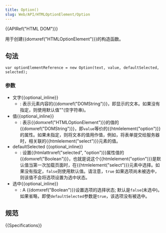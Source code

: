 ```yaml
---
title: Option()
slug: Web/API/HTMLOptionElement/Option
---
```

{{APIRef("HTML DOM")}}

用于创建{{domxref("HTMLOptionElement")}}的构造函数。

## 句法

```
var optionElementReference = new Option(text, value, defaultSelected, selected);
```

### 参数

- 文字{{optional_inline}}
  - : 表示元素内容的{{domxref("DOMString")}}，即显示的文本。如果没有指定，则使用默认值""(空字符串)。
- 值{{optional_inline}}
  - : 表示{{domxref("HTMLOptionElement")}}的值的{{domxref("DOMString")}}，即`value`等价的{{htmlelement("option")}} 的属性。如果未指定，则将文本的值用作值，例如，将表单提交给服务器时，相关联的{{htmlelement("select")}}元素的值。
- defaultSelected {{optional_inline}}
  - : 设置{{htmlattrxref("selected", "option")}}属性值的{{domxref("Boolean")}}，也就是说这个{{htmlelement("option")}}是默认值当第一次加载页面时，在{{htmlelement("select")}}元素中选择。如果没有指定，`false`则使用默认值。请注意，`true` 如果选项尚未被选中，则该值不会将选项设置为选中状态。
- 选中{{optional_inline}}
  - : A {{domxref("Boolean")}}设置选项的选择状态; 默认是`false`(未选中)。如果省略，即使`defaultSelected`参数是`true`，该选项没有被选中。

## 规范

{{Specifications}}
